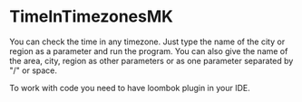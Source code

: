 # TimeInTimezonesMK
You can check the time in any timezone.
Just type the name of the city or region as a parameter and run the program. 
You can also give the name of the area, city, region as other parameters or as one parameter separated by "/" or space.

To work with code you need to have loombok plugin in your IDE. 

